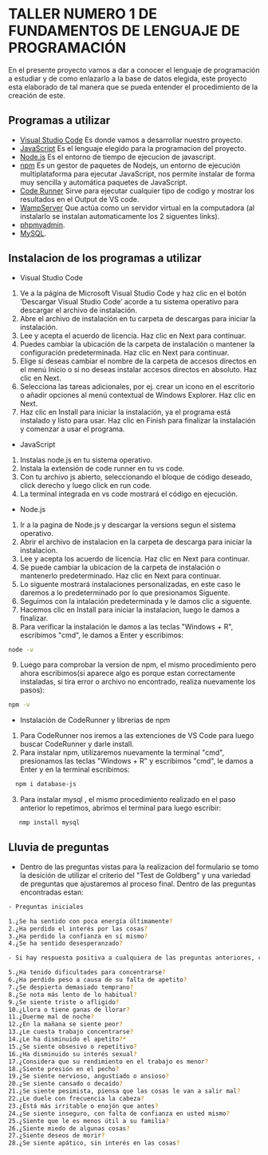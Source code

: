 # TALLER NUMERO 1 DE FUNDAMENTOS DE LENGUAJE DE PROGRAMACIÓN

En el presente proyecto vamos a dar a conocer el lenguaje de programación a estudiar y de como enlazarlo a la base de datos elegida, este proyecto esta  elaborado de tal manera que se pueda entender el procedimiento de la creación de este.

## Programas a utilizar 

 - [Visual Studio Code](https://code.visualstudio.com)
Es donde vamos a desarrollar nuestro  proyecto.
 - [JavaScript](https://www.javascript.com)
Es el lenguaje elegido para la programacion del proyecto.
 - [Node.js](https://nodejs.org/en/)
Es el entorno de tiempo de ejecucion de javascript. 
- [npm](https://www.npmjs.com/package/database-js)
Es un gestor de paquetes de Nodejs, un entorno de ejecución multiplataforma para ejecutar JavaScript, nos permite instalar de forma muy sencilla y automática paquetes de JavaScript.
 - [Code Runner](https://marketplace.visualstudio.com/items?itemName=formulahendry.code-runner)
Sirve para ejecutar cualquier tipo de codigo y mostrar los resultados en el Output de VS code.
 - [WampServer](https://www.wampserver.com/en/)
Que actúa como un servidor virtual en la computadora (al instalarlo se instalan automaticamente los 2 siguentes links).
 - [phpmyadmin](https://www.phpmyadmin.net).
 - [MySQL](https://www.mysql.com).
 
## Instalacion de los programas a utilizar

- Visual Studio Code
1) Ve a la página de Microsoft Visual Studio Code y haz clic en el botón ‘Descargar Visual Studio Code’ acorde a tu sistema operativo para descargar el archivo de instalación.
2) Abre el archivo de instalación en tu carpeta de descargas para iniciar la instalación.
3) Lee y acepta el acuerdo de licencia. Haz clic en Next para continuar.
4) Puedes cambiar la ubicación de la carpeta de instalación o mantener la configuración predeterminada. Haz clic en Next para continuar.
5) Elige si deseas cambiar el nombre de la carpeta de accesos directos en el menú Inicio o si no deseas instalar accesos directos en absoluto. Haz clic en Next.
6) Selecciona las tareas adicionales, por ej. crear un icono en el escritorio o añadir opciones al menú contextual de Windows Explorer. Haz clic en Next.
7) Haz clic en Install para iniciar la instalación, ya el programa está instalado y listo para usar. Haz clic en Finish para finalizar la instalación y comenzar a usar el programa.


- JavaScript
1) Instalas node.js en tu sistema operativo.
2) Instala la extensión de code runner en tu vs code.
3) Con tu archivo js abierto, seleccionando el bloque de código deseado, click derecho y luego click en run code.
4) La terminal integrada en vs code mostrará el código en ejecución.

- Node.js
1) Ir a la pagina de Node.js y descargar la versions segun el sistema operativo.
2) Abrir el archivo de instalacion en la carpeta de descarga para iniciar la instalacion.
3) Lee y acepta los acuerdo de licencia. Haz clic en Next para continuar. 
4) Se puede cambiar la ubicacion de la carpeta de instalación o mantenerlo predeterminado. Haz clic en Next para continuar.
5) Lo siguente mostrará instalaciones personalizadas, en este caso le daremos a lo predeterminado por lo que presionamos Siguente.
6) Seguimos con la intalación predeterminada y le damos clic a siguente.
7) Hacemos clic en Install para iniciar la instalacion, luego le damos a finalizar.
8) Para verificar la instalación le damos a las teclas "Windows + R", escribimos "cmd", le damos a Enter y escribimos: 
```bash
node -v
```
9) Luego para comprobar la version de npm, el mismo procedimiento pero ahora escribimos(si aparece algo es porque estan correctamente instaladas, si tira error o archivo no encontrado, realiza nuevamente los pasos):
```bash
npm -v
```
- Instalación de CodeRunner y librerias de npm
1) Para CodeRunner nos iremos a las extenciones de VS Code para luego buscar CodeRunner y darle install.
2) Para instalar npm, utilizaremos nuevamente la terminal "cmd", presionamos las teclas "Windows + R" y escribimos "cmd", le damos a Enter y en la terminal escribimos: 
```bash
  npm i database-js 
```
3) Para instalar mysql , el mismo procedimiento realizado en el paso anterior lo repetimos, abrimos el terminal para luego escribir:
```bash
   nmp install mysql 
```

## Lluvia de preguntas

- Dentro de las preguntas vistas para la realizacion del formulario se tomo la desición de utilizar el criterio del "Test de Goldberg" y una variedad de preguntas que ajustaremos al proceso final. Dentro de las preguntas encontradas estan:
```bash
- Preguntas iniciales

1.¿Se ha sentido con poca energía últimamente?
2.¿Ha perdido el interés por las cosas?
3.¿Ha perdido la confianza en sí mismo?
4.¿Se ha sentido desesperanzado?

- Si hay respuesta positiva a cualquiera de las preguntas anteriores, continúa:

5.¿Ha tenido dificultades para concentrarse?
6.¿Ha perdido peso a causa de su falta de apetito?
7.¿Se despierta demasiado temprano?
8.¿Se nota más lento de lo habitual?
9.¿Se siente triste o afligido?
10.¿Llora o tiene ganas de llorar?
11.¿Duerme mal de noche?
12.¿En la mañana se siente peor?
13.¿Le cuesta trabajo concentrarse?
14.¿Le ha disminuido el apetito?*
15.¿Se siente obsesivo o repetitivo?
16.¿Ha disminuido su interés sexual? 
17.¿Considera que su rendimiento en el trabajo es menor?
18.¿Siente presión en el pecho?
19.¿Se siente nervioso, angustiado o ansioso?
20.¿Se siente cansado o decaído?
21.¿Se siente pesimista, piensa que las cosas le van a salir mal?
22.¿Le duele con frecuencia la cabeza?
23.¿Está más irritable o enojón que antes?
24.¿Se siente inseguro, con falta de confianza en usted mismo?
25.¿Siente que le es menos útil a su familia?
26.¿Siente miedo de algunas cosas?
27.¿Siente deseos de morir?
28.¿Se siente apático, sin interés en las cosas?
```